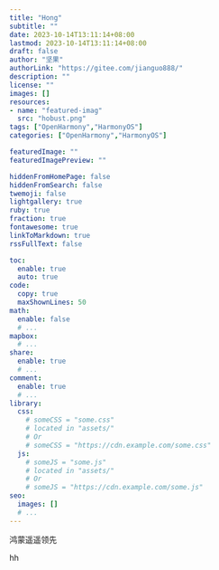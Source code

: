 ```yaml
---
title: "Hong"
subtitle: ""
date: 2023-10-14T13:11:14+08:00
lastmod: 2023-10-14T13:11:14+08:00
draft: false
author: "坚果"
authorLink: "https://gitee.com/jianguo888/"
description: ""
license: ""
images: []
resources:
- name: "featured-imag"
  src: "hobust.png"
tags: ["OpenHarmony","HarmonyOS"]
categories: ["OpenHarmony","HarmonyOS"]

featuredImage: ""
featuredImagePreview: ""

hiddenFromHomePage: false
hiddenFromSearch: false
twemoji: false
lightgallery: true
ruby: true
fraction: true
fontawesome: true
linkToMarkdown: true
rssFullText: false

toc:
  enable: true
  auto: true
code:
  copy: true
  maxShownLines: 50
math:
  enable: false
  # ...
mapbox:
  # ...
share:
  enable: true
  # ...
comment:
  enable: true
  # ...
library:
  css:
    # someCSS = "some.css"
    # located in "assets/"
    # Or
    # someCSS = "https://cdn.example.com/some.css"
  js:
    # someJS = "some.js"
    # located in "assets/"
    # Or
    # someJS = "https://cdn.example.com/some.js"
seo:
  images: []
  # ...
---
```


<!--more-->

鸿蒙遥遥领先



hh 
